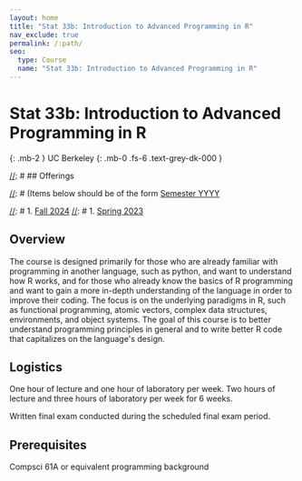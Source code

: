 ```yaml
---
layout: home
title: "Stat 33b: Introduction to Advanced Programming in R"
nav_exclude: true
permalink: /:path/
seo:
  type: Course
  name: "Stat 33b: Introduction to Advanced Programming in R"
---
```


# Stat 33b: Introduction to Advanced Programming in R
{: .mb-2 }
UC Berkeley
{: .mb-0 .fs-6 .text-grey-dk-000 }


[//]: # ## Offerings

[//]: # (Items below should be of the form [Semester YYYY](semester-year)

[//]: # (Notably the paths should not have leading slashes in real sites.)

[//]: # 1. [Fall 2024](/fall-2024)
[//]: # 1. [Spring 2023](/spring-2023)

## Overview

The course is designed primarily for those who are already familiar with programming in another language, such as python, and want to understand how R works, and for those who already know the basics of R programming and want to gain a more in-depth understanding of the language in order to improve their coding. The focus is on the underlying paradigms in R, such as functional programming, atomic vectors, complex data structures, environments, and object systems. The goal of this course is to better understand programming principles in general and to write better R code that capitalizes on the language's design.


## Logistics

One hour of lecture and one hour of laboratory per week. Two hours of lecture and three hours of laboratory per week for 6 weeks. 

Written final exam conducted during the scheduled final exam period.

## Prerequisites

Compsci 61A or equivalent programming background
